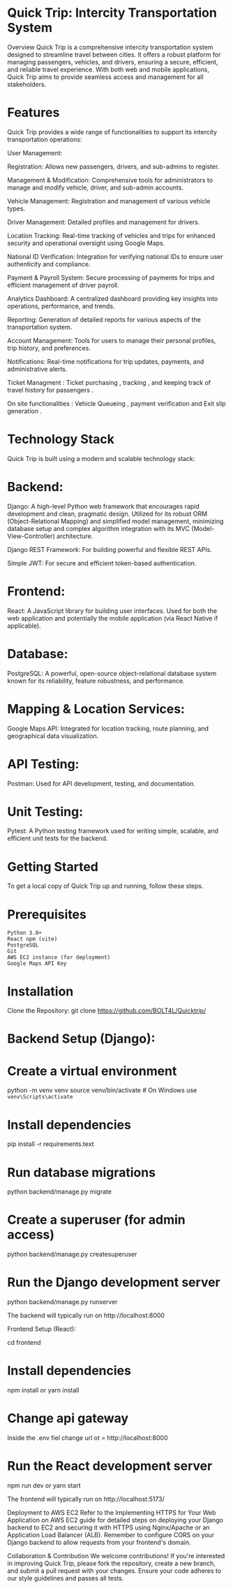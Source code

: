 # Quick Trip: Intercity Transportation System
Overview
Quick Trip is a comprehensive intercity transportation system designed to streamline travel between cities. It offers a robust platform for managing passengers, vehicles, and drivers, ensuring a secure, efficient, and reliable travel experience. With both web and mobile applications, Quick Trip aims to provide seamless access and management for all stakeholders.

# Features
Quick Trip provides a wide range of functionalities to support its intercity transportation operations:

User Management:

Registration: Allows new passengers, drivers, and sub-admins to register.

Management & Modification: Comprehensive tools for administrators to manage and modify vehicle, driver, and sub-admin accounts.

Vehicle Management: Registration and management of various vehicle types.

Driver Management: Detailed profiles and management for drivers.

Location Tracking: Real-time tracking of vehicles and trips for enhanced security and operational oversight using Google Maps.

National ID Verification: Integration for verifying national IDs to ensure user authenticity and compliance.

Payment & Payroll System: Secure processing of payments for trips and efficient management of driver payroll.

Analytics Dashboard: A centralized dashboard providing key insights into operations, performance, and trends.

Reporting: Generation of detailed reports for various aspects of the transportation system.

Account Management: Tools for users to manage their personal profiles, trip history, and preferences.

Notifications: Real-time notifications for trip updates, payments, and administrative alerts.

Ticket Managment : Ticket purchasing , tracking , and keeping track of travel history for passengers .

On site functionalities : Vehicle Queueing , payment verification and Exit slip generation .

# Technology Stack
Quick Trip is built using a modern and scalable technology stack:

# Backend:

Django: A high-level Python web framework that encourages rapid development and clean, pragmatic design. Utilized for its robust ORM (Object-Relational Mapping) and simplified model management, minimizing database setup and complex algorithm integration with its MVC (Model-View-Controller) architecture.

Django REST Framework: For building powerful and flexible REST APIs.

Simple JWT: For secure and efficient token-based authentication.

# Frontend:

React: A JavaScript library for building user interfaces. Used for both the web application and potentially the mobile application (via React Native if applicable).

# Database:

PostgreSQL: A powerful, open-source object-relational database system known for its reliability, feature robustness, and performance.

# Mapping & Location Services:

Google Maps API: Integrated for location tracking, route planning, and geographical data visualization.

# API Testing:

Postman: Used for API development, testing, and documentation.

# Unit Testing:

Pytest: A Python testing framework used for writing simple, scalable, and efficient unit tests for the backend.

# Getting Started
To get a local copy of Quick Trip up and running, follow these steps.

# Prerequisites
    Python 3.8+
    React npm (vite)
    PostgreSQL
    Git
    AWS EC2 instance (for deployment)
    Google Maps API Key

# Installation
Clone the Repository:
git clone https://github.com/BOLT4L/Quicktrip/

# Backend Setup (Django):

# Create a virtual environment
python -m venv venv
source venv/bin/activate  # On Windows use `venv\Scripts\activate`

# Install dependencies
pip install -r requirements.text


# Run database migrations
python backend/manage.py migrate

# Create a superuser (for admin access)
python backend/manage.py createsuperuser

# Run the Django development server
python backend/manage.py runserver

The backend will typically run on http://localhost:8000

Frontend Setup (React):

cd frontend

# Install dependencies
npm install  or yarn install

# Change api gateway 
Inside the .env fiel change url ot = http://localhost:8000
  
# Run the React development server
npm run dev or yarn start

The frontend will typically run on http://localhost:5173/ 


Deployment to AWS EC2
Refer to the Implementing HTTPS for Your Web Application on AWS EC2 guide for detailed steps on deploying your Django backend to EC2 and securing it with HTTPS using Nginx/Apache or an Application Load Balancer (ALB). Remember to configure CORS on your Django backend to allow requests from your frontend's domain.

Collaboration & Contribution
We welcome contributions! If you're interested in improving Quick Trip, please fork the repository, create a new branch, and submit a pull request with your changes. Ensure your code adheres to our style guidelines and passes all tests.

